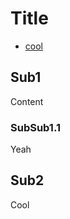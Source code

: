 # Title

<!-- toc -->

- [cool](#beans)

<!-- tocstop -->

## Sub1

Content

### SubSub1.1

Yeah

## Sub2

Cool

